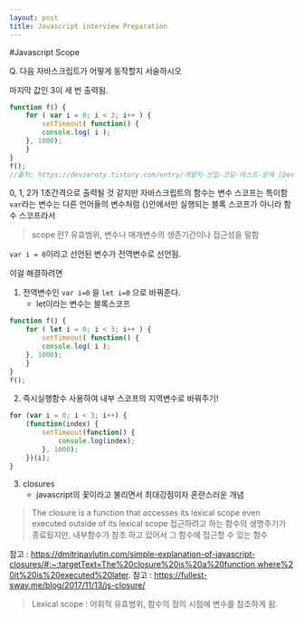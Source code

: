 ```yaml
---
layout: post
title: Javascript interview Preparation
---
```


#Javascript Scope





Q. 다음 자바스크립트가 어떻게 동작할지 서술하시오

마지막 값인 3이 세 번 출력됨.

```javascript
function f() {
    for ( var i = 0; i < 3; i++ ) {
        setTimeout( function() {
        console.log( i );
    }, 1000);
    }
}
f();
//출처: https://devzeroty.tistory.com/entry/개발자-신입-코딩-테스트-문제 [Dev Story..]
```

0, 1, 2가 1초간격으로 출력될 것 같지만 
자바스크립트의 함수는 변수 스코프는 특이함 
```var```라는 변수는 다른 언어들의 변수처럼 {}안에서만 실행되는 블록 스코프가 아니라 함수 스코프라서

> scope 란? 유효범위, 변수나 매개변수의 생존기간이나 접근성을 말함

```var i = 0```이라고 선언된 변수가 전역변수로 선언됨.


이걸 해결하려면

1. 전역변수인 ```var i=0``` 을 ```let i=0``` 으로 바꿔준다.
    - let이라는 변수는 블록스코프

```javascript
function f() {
    for ( let i = 0; i < 3; i++ ) {
        setTimeout( function() {
        console.log( i );
    }, 1000);
    }
}
f();
```

2. 즉시실행함수 사용하여 내부 스코프의 지역변수로 바꿔주기!

```javascript
for (var i = 0; i < 3; i++) {
    (function(index) {
        setTimeout(function() {
            console.log(index);
        }, 1000);
    })(i);
}
```

3. closures 
    - javascript의 꽃이라고 불리면서 최대강점이자 혼란스러운 개념

 >The closure is a function that accesses its lexical scope even executed outside of its lexical scope
 >접근하려고 하는 함수의 생명주기가 종료됬지만, 내부함수가 참조 하고 있어서 그 함수에 접근할 수 있는 함수

 참고 : https://dmitripavlutin.com/simple-explanation-of-javascript-closures/#:~:targetText=The%20closure%20is%20a%20function,where%20it%20is%20executed%20later.
 참고 : https://fullest-sway.me/blog/2017/11/13/js-closure/

 >Lexical scope : 어휘적 유효범위, 함수의 정의 시점에 변수를 참조하게 됨.
 > 